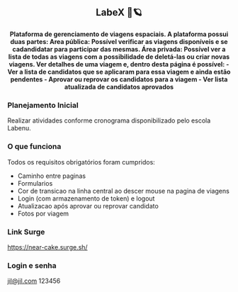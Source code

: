 <h2 align="center">LabeX 🚀🪐</h2>

<h4 align="center">Plataforma de gerenciamento de viagens espaciais. A plataforma possui duas partes:
Area pública: 
Possível verificar as viagens disponíveis e se cadandidatar para participar das mesmas. 
Área privada:
Possível ver a lista de todas as viagens com a possibilidade de deletá-las ou criar novas viagens. Ver detalhes de uma viagem e, dentro desta página é possível:
    - Ver a lista de candidatos que se aplicaram para essa viagem e ainda estão pendentes
    - Aprovar ou reprovar os candidatos para a viagem
    - Ver lista atualizada de candidatos aprovados
</h4>

### Planejamento Inicial

Realizar atividades conforme cronograma disponibilizado pelo escola Labenu.

### O que funciona

Todos os requisitos obrigatórios foram cumpridos:

- Caminho entre paginas
- Formularios
- Cor de transicao na linha central ao descer mouse na pagina de viagens
- Login (com armazenamento de token) e logout
- Atualizacao após aprovar ou reprovar candidato
- Fotos por viagem

### Link Surge

https://near-cake.surge.sh/

### Login e senha

jil@jil.com
123456
